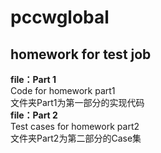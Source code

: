 # pccwglobal
homework for test job
--------------------
**file：Part 1**  
Code for homework part1  
文件夹Part1为第一部分的实现代码  
**file：Part 2**  
Test cases for homework part2  
文件夹Part2为第二部分的Case集  